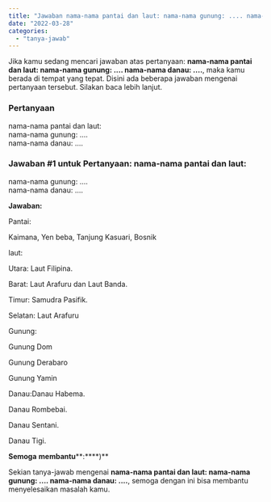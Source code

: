 ```yaml
---
title: "Jawaban nama-nama pantai dan laut: nama-nama gunung: .... nama-nama danau: ....​"
date: "2022-03-28"
categories: 
  - "tanya-jawab"
---
```


Jika kamu sedang mencari jawaban atas pertanyaan: **nama-nama pantai dan laut: nama-nama gunung: .... nama-nama danau: ....​**, maka kamu berada di tempat yang tepat. Disini ada beberapa jawaban mengenai pertanyaan tersebut. Silakan baca lebih lanjut.

### Pertanyaan

nama-nama pantai dan laut:  
nama-nama gunung: ....  
nama-nama danau: ....​

### Jawaban #1 untuk Pertanyaan: nama-nama pantai dan laut:  
nama-nama gunung: ....  
nama-nama danau: ....​

**Jawaban:**

Pantai:

Kaimana, Yen beba, Tanjung Kasuari, Bosnik

laut:

Utara: Laut Filipina.

Barat: Laut Arafuru dan Laut Banda.

Timur: Samudra Pasifik.

Selatan: Laut Arafuru

Gunung:

Gunung Dom

Gunung Derabaro

Gunung Yamin

Danau:Danau Habema.

Danau Rombebai.

Danau Sentani.

Danau Tigi.

**Semoga** **membantu****:****)**

Sekian tanya-jawab mengenai **nama-nama pantai dan laut: nama-nama gunung: .... nama-nama danau: ....​**, semoga dengan ini bisa membantu menyelesaikan masalah kamu.
